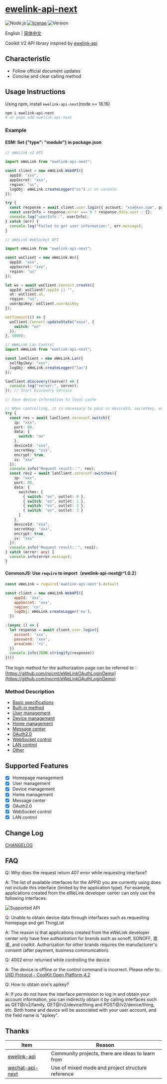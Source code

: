 # [ewelink-api-next](https://github.com/nocmt/ewelink-api-next)

![Node.js](https://img.shields.io/badge/Node.js-18.7.0-pewter.svg?logo=Node.js&link=https://nodejs.org/cn)
[![license](https://img.shields.io/badge/license-MIT-blue.svg)](https://github.com/yanhaijing/jslib-base/blob/master/LICENSE)
![Version](https://img.shields.io/badge/Version-1.0.x-orange.svg?logo=SemVer&link=https://nodejs.org/cn)

English | [简体中文](README.zh-CN.md)

Coolkit V2 API library inspired by [ewelink-api](https://github.com/skydiver/ewelink-api)

## Characteristic

- Follow official document updates
- Concise and clear calling method

## Usage Instructions

Using npm, install `ewelink-api-next`(node >= 16.16)

```bash
npm i ewelink-api-next
# or pnpm add ewelink-api-next
```

### Example

#### ESM: Set {"type": "module"} in package.json

```typescript
// eWeLink v2 API

import eWeLink from "ewelink-api-next";

const client = new eWeLink.WebAPI({
  appId: "xxx",
  appSecret: "xxx",
  region: "us",
  logObj: eWeLink.createLogger("us") // or console
});

try {
  const response = await client.user.login({ account: "xxx@xxx.com", password: "12345678", areaCode: "+1" });
  const userInfo = response.error === 0 ? response.data.user : {};
  console.log("userInfo：", userInfo);
} catch (err) {
  console.log("Failed to get user information:", err.message);
}
```

```typescript
// eWeLink WebSocket API

import eWeLink from "ewelink-api-next";

const wsClient = new eWeLink.Ws({
  appId: "xxx",
  appSecret: "xxx",
  region: "us"
});

let ws = await wsClient.Connect.create({
  appId: wsClient?.appId || "",
  at: wsClient.at,
  region: "us",
  userApiKey: wsClient.userApiKey
});

setTimeout(() => {
  wsClient.Connect.updateState("xxxx", {
    switch: "on"
  });
}, 5000);
```

```typescript
// eWeLink Lan Control
import eWeLink from "ewelink-api-next";

const lanClient = new eWeLink.Lan({
  selfApikey: "xxx",
  logObj: eWeLink.createLogger("lan")
});

lanClient.discovery((server) => {
  console.log("server:", server);
}); // Start Discovery Service

// Save device information to local cache

// When controlling, it is necessary to pass in deviceId, secretKey, encryption, iv
try {
  const res = await lanClient.zeroconf.switch({
    ip: "xxx",
    port: 80,
    data: {
      switch: "on"
    },
    deviceId: "xxx",
    secretKey: "xxx",
    encrypt: true,
    iv: "xxx"
  });
  console.info("Request result:：", res);
  const res2 = await lanClient.zeroconf.switches({
    ip: "xxx",
    port: 80,
    data: {
      switches: [
        { switch: "on", outlet: 0 },
        { switch: "on", outlet: 1 },
        { switch: "on", outlet: 2 },
        { switch: "on", outlet: 3 }
      ]
    },
    deviceId: "xxx",
    secretKey: "xxx",
    encrypt: true,
    iv: "xxx"
  });
  console.info("Request result:：", res2);
} catch (error: any) {
  console.info(error.message);
}
```

#### CommonJS: Use `require` to import（ewelink-api-next@^1.0.2）

```javascript
const eWeLink = require('ewelink-api-next').default

const client = new eWeLink.WebAPI({
    appId: 'xxx',
    appSecret: 'xxx',
    region: 'cn',
    logObj: eWeLink.createLogger('eu'),
  })

;(async () => {
  let response = await client.user.login({
    account: 'xxx',
    password: 'xxx',
    areaCode: '+1',
  })
  console.info(JSON.stringify(response))
})()

```



The login method for the authorization page can be referred to：[https://github.com/nocmt/eWeLinkOAuthLoginDemo](https://github.com/nocmt/eWeLinkOAuthLoginDemo)

### Method Description

- [Basic specifications](./docs/en/Specification.md)
- [Built-in method](./docs/en/Built-inMethod.md)
- [User management](./docs/en/UserManagement.md)
- [Device management](./docs/en/DeviceManagement.md)
- [Home management](./docs/en/HomeManagement.md)
- [Message center](./docs/en/MessageCenter.md)
- [OAuth2.0](./docs/en/OAuth2.0.md)
- [WebSocket control](./docs/en/WebSocketControl.md)
- [LAN control](./docs/en/LAN-Control.md)
- [Other](./docs/en/Other.md)

## Supported Features

- [x] Homepage management
- [x] User management
- [x] Device management
- [x] Home management
- [x] Message center
- [x] OAuth2.0
- [x] WebSocket control
- [x] LAN control

## Change Log

[CHANGELOG](CHANGELOG.md)


## FAQ

Q: Why does the request return 407 error while requesting interface?

A: The list of available interfaces for the APPID you are currently using does not include this interface (limited by the application type). For example, applications created from the eWeLink developer center can only use the following interfaces:

![Supported API](SupportedAPI.png)

Q: Unable to obtain device data through interfaces such as requesting homepage and get ThingList

A: The reason is that applications created from the eWeLink developer center only have free authorization for brands such as sonoff, SONOFF, 嵩诺, and coolkit. Authorization for other brands requires the manufacturer's consent (after payment, business communication).

Q: 4002 error returned while controlling the device

A: The device is offline or the control command is incorrect. Please refer to: [UIID Protocol - CoolKit Open Platform 4.2](https://coolkit-technologies.github.io/eWeLink-API/#/en/UIIDProtocol)

Q: How to obtain one's apikey?

A: If you do not have the interface permission to log in and obtain your account information, you can indirectly obtain it by calling interfaces such as GET@/v2/family, GET@/v2/device/thing and POST@/v2/device/thing, etc. Both home and device will be associated with your user account, and the field name is "apikey".

## Thanks

| Item                                                           | Reason                                            |
|----------------------------------------------------------------|---------------------------------------------------|
| [ewelink-api](https://github.com/skydiver/ewelink-api)         | Community projects, there are ideas to learn from |
| [wechat-api-next](https://github.com/lblblong/wechat-api-next) | Use of mixed mode and project structure reference |
